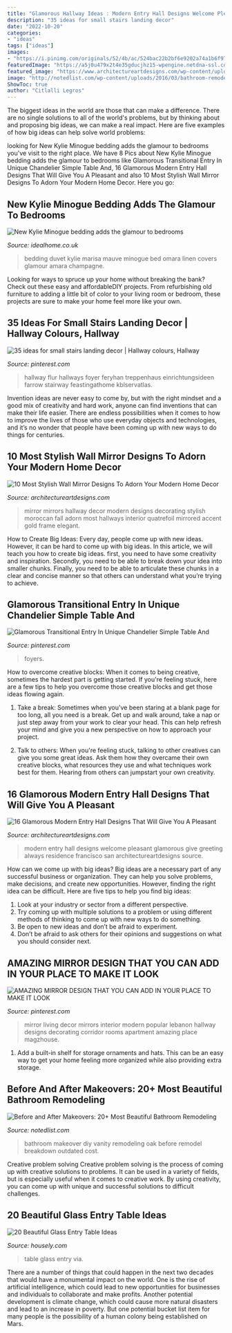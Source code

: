 ```yaml
---
title: "Glamorous Hallway Ideas : Modern Entry Hall Designs Welcome Pleasant Glamorous Give Greeting Always Residence Francisco San Architectureartdesigns Source"
description: "35 ideas for small stairs landing decor"
date: "2022-10-20"
categories:
- "ideas"
tags: ["ideas"]
images:
- "https://i.pinimg.com/originals/52/4b/ac/524bac22b2bf6e9202a74a1b6f97e5fc.jpg"
featuredImage: "https://a5j0u479x2t4e35gducjhz15-wpengine.netdna-ssl.com/wp-content/uploads/2016/08/glass-hallway-table.jpg"
featured_image: "https://www.architectureartdesigns.com/wp-content/uploads/2016/07/3-27-630x630.jpg"
image: "http://notedlist.com/wp-content/uploads/2016/03/bathroom-remodeling-ideas/24-bathroom-remodeling-ideas.jpg"
ShowToc: true
author: "Citlalli Legros"
---
```



The biggest ideas in the world are those that can make a difference. There are no single solutions to all of the world's problems, but by thinking about and proposing big ideas, we can make a real impact. Here are five examples of how big ideas can help solve world problems:

	

		
looking for New Kylie Minogue bedding adds the glamour to bedrooms you've visit to the right place. We have 8 Pics about New Kylie Minogue bedding adds the glamour to bedrooms like Glamorous Transitional Entry In Unique Chandelier Simple Table And, 16 Glamorous Modern Entry Hall Designs That Will Give You A Pleasant and also 10 Most Stylish Wall Mirror Designs To Adorn Your Modern Home Decor. Here you go:
		
    
## New Kylie Minogue Bedding Adds The Glamour To Bedrooms

<img loading=lazy src="https://ksassets.timeincuk.net/wp/uploads/sites/56/2018/02/Kylie-bedding-Marisa.jpg" onerror="this.onerror=null;this.src='https://tse1.mm.bing.net/th?id=OIP.LozN72-peQl3uYrZ6rLifwHaHa&amp;pid=15.1';" alt="New Kylie Minogue bedding adds the glamour to bedrooms">

_Source: idealhome.co.uk_

>bedding duvet kylie marisa mauve minogue bed omara linen covers glamour amara champagne. 

	

Looking for ways to spruce up your home without breaking the bank? Check out these easy and affordableDIY projects. From refurbishing old furniture to adding a little bit of color to your living room or bedroom, these projects are sure to make your home feel more like your own.

    
## 35 Ideas For Small Stairs Landing Decor | Hallway Colours, Hallway

<img loading=lazy src="https://i.pinimg.com/736x/40/29/0b/40290b0f60e9fa07835b7e8269c9bb1e.jpg" onerror="this.onerror=null;this.src='https://tse3.mm.bing.net/th?id=OIP.DOwfcJlKlnNf6r11RKnshgAAAA&amp;pid=15.1';" alt="35 ideas for small stairs landing decor | Hallway colours, Hallway">

_Source: pinterest.com_

>hallway flur hallways foyer feryhan treppenhaus einrichtungsideen farrow stairway feastingathome kblservatlas. 

	

Invention ideas are never easy to come by, but with the right mindset and a good mix of creativity and hard work, anyone can find inventions that can make their life easier. There are endless possibilities when it comes to how to improve the lives of those who use everyday objects and technologies, and it’s no wonder that people have been coming up with new ways to do things for centuries.

    
## 10 Most Stylish Wall Mirror Designs To Adorn Your Modern Home Decor

<img loading=lazy src="https://www.architectureartdesigns.com/wp-content/uploads/2016/07/3-27-630x630.jpg" onerror="this.onerror=null;this.src='https://tse2.mm.bing.net/th?id=OIP.q4qqqb0Rp17R5_Z_GgSAuQHaHa&amp;pid=15.1';" alt="10 Most Stylish Wall Mirror Designs To Adorn Your Modern Home Decor">

_Source: architectureartdesigns.com_

>mirror mirrors hallway decor modern designs decorating stylish moroccan fall adorn most hallways interior quatrefoil mirrored accent gold frame elegant. 

	

How to Create Big Ideas:
Every day, people come up with new ideas. However, it can be hard to come up with big ideas. In this article, we will teach you how to create big ideas. first, you need to have some creativity and inspiration. Secondly, you need to be able to break down your idea into smaller chunks. Finally, you need to be able to articulate these chunks in a clear and concise manner so that others can understand what you’re trying to achieve.

    
## Glamorous Transitional Entry In Unique Chandelier Simple Table And

<img loading=lazy src="https://i.pinimg.com/originals/52/4b/ac/524bac22b2bf6e9202a74a1b6f97e5fc.jpg" onerror="this.onerror=null;this.src='https://tse1.mm.bing.net/th?id=OIP.aUv12JIszCnk0noyibiz2wHaJ4&amp;pid=15.1';" alt="Glamorous Transitional Entry In Unique Chandelier Simple Table And">

_Source: pinterest.com_

>foyers. 

	

How to overcome creative blocks:
When it comes to being creative, sometimes the hardest part is getting started. If you're feeling stuck, here are a few tips to help you overcome those creative blocks and get those ideas flowing again.
1. Take a break: Sometimes when you've been staring at a blank page for too long, all you need is a break. Get up and walk around, take a nap or just step away from your work to clear your head. This can help refresh your mind and give you a new perspective on how to approach your project.

2. Talk to others: When you're feeling stuck, talking to other creatives can give you some great ideas. Ask them how they overcame their own creative blocks, what resources they use and what techniques work best for them. Hearing from others can jumpstart your own creativity.


    
## 16 Glamorous Modern Entry Hall Designs That Will Give You A Pleasant

<img loading=lazy src="https://www.architectureartdesigns.com/wp-content/uploads/2018/01/16-Glamorous-Modern-Entry-Hall-Designs-That-Will-Give-You-A-Pleasant-Welcome-14.jpg" onerror="this.onerror=null;this.src='https://tse3.mm.bing.net/th?id=OIP.IVJjJfgMpEEmBVIFhtPVsAHaJE&amp;pid=15.1';" alt="16 Glamorous Modern Entry Hall Designs That Will Give You A Pleasant">

_Source: architectureartdesigns.com_

>modern entry hall designs welcome pleasant glamorous give greeting always residence francisco san architectureartdesigns source. 

	

How can we come up with big ideas?
Big ideas are a necessary part of any successful business or organization. They can help you solve problems, make decisions, and create new opportunities. However, finding the right idea can be difficult. Here are five tips to help you find big ideas:
1. Look at your industry or sector from a different perspective.
2. Try coming up with multiple solutions to a problem or using different methods of thinking to come up with new ways to do something.
3. Be open to new ideas and don’t be afraid to experiment.
4. Don’t be afraid to ask others for their opinions and suggestions on what you should consider next.

    
## AMAZING MIRROR DESIGN THAT YOU CAN ADD IN YOUR PLACE TO MAKE IT LOOK

<img loading=lazy src="https://i.pinimg.com/originals/15/d4/3f/15d43fe74d3e39764cc8f6ba1eaddd56.png" onerror="this.onerror=null;this.src='https://tse1.mm.bing.net/th?id=OIP.k3MgtwMBNrbDlZ86VFqkPQHaHa&amp;pid=15.1';" alt="AMAZING MIRROR DESIGN THAT YOU CAN ADD IN YOUR PLACE TO MAKE IT LOOK">

_Source: pinterest.com_

>mirror living decor mirrors interior modern popular lebanon hallway designs decorating corridor rooms apartment amazing place magzhouse. 

	

1. Add a built-in shelf for storage ornaments and hats. This can be an easy way to get your home feeling more organized while also providing extra storage.

    
## Before And After Makeovers: 20+ Most Beautiful Bathroom Remodeling

<img loading=lazy src="http://notedlist.com/wp-content/uploads/2016/03/bathroom-remodeling-ideas/24-bathroom-remodeling-ideas.jpg" onerror="this.onerror=null;this.src='https://tse3.mm.bing.net/th?id=OIP.dKAZ3wdvpZipNXrOUaWmDwHaO0&amp;pid=15.1';" alt="Before and After Makeovers: 20+ Most Beautiful Bathroom Remodeling">

_Source: notedlist.com_

>bathroom makeover diy vanity remodeling oak before remodel breakdown outdated cost. 

	

Creative problem solving
Creative problem solving is the process of coming up with creative solutions to problems. It can be used in a variety of fields, but is especially useful when it comes to creative work. By using creativity, you can come up with unique and successful solutions to difficult challenges.

    
## 20 Beautiful Glass Entry Table Ideas

<img loading=lazy src="https://a5j0u479x2t4e35gducjhz15-wpengine.netdna-ssl.com/wp-content/uploads/2016/08/glass-hallway-table.jpg" onerror="this.onerror=null;this.src='https://tse1.mm.bing.net/th?id=OIP.JUHohXjqde7dRdnlEmRb1QHaG_&amp;pid=15.1';" alt="20 Beautiful Glass Entry Table Ideas">

_Source: housely.com_

>table glass entry via. 

	

There are a number of things that could happen in the next two decades that would have a monumental impact on the world. One is the rise of artificial intelligence, which could lead to new opportunities for businesses and individuals to collaborate and make profits. Another potential development is climate change, which could cause more natural disasters and lead to an increase in poverty. But one potential bucket list item for many people is the possibility of a human colony being established on Mars.

